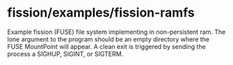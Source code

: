 # fission/examples/fission-ramfs

Example fission (FUSE) file system implementing in non-persistent ram. The lone argument to
the program should be an empty directory where the FUSE MountPoint will appear. A clean exit
is triggered by sending the process a SIGHUP, SIGINT, or SIGTERM.
